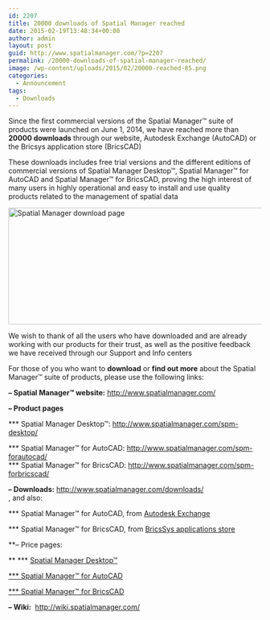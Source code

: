 ```yaml
---
id: 2207
title: 20000 downloads of Spatial Manager reached
date: 2015-02-19T13:48:34+00:00
author: admin
layout: post
guid: http://www.spatialmanager.com/?p=2207
permalink: /20000-downloads-of-spatial-manager-reached/
image: /wp-content/uploads/2015/02/20000-reached-85.png
categories:
  - Announcement
tags:
  - Downloads
---
```

Since the first commercial versions of the Spatial Manager™ suite of products were launched on June 1, 2014, we have reached more than **20000 downloads** through our website, Autodesk Exchange (AutoCAD) or the Bricsys application store (BricsCAD)<!--more-->

These downloads includes free trial versions and the different editions of commercial versions of Spatial Manager Desktop™, Spatial Manager™ for AutoCAD and Spatial Manager™ for BricsCAD, proving the high interest of many users in highly operational and easy to install and use quality products related to the management of spatial data

<a href="http://www.spatialmanager.com/downloads/" target="_blank" rel="nofollow"><img src="http://www.spatialmanager.com/wp-content/uploads/2015/02/Spatial-Manager-download-page3.png" alt="Spatial Manager download page" width="625" height="232" srcset="http://www.spatialmanager.com/wp-content/uploads/2015/02/Spatial-Manager-download-page3.png 889w, http://www.spatialmanager.com/wp-content/uploads/2015/02/Spatial-Manager-download-page3-300x111.png 300w, http://www.spatialmanager.com/wp-content/uploads/2015/02/Spatial-Manager-download-page3-624x231.png 624w" sizes="(max-width: 625px) 100vw, 625px" /></a>

We wish to thank of all the users who have downloaded and are already working with our products for their trust, as well as the positive feedback we have received through our Support and Info centers

For those of you who want to **download** or **find out more** about the Spatial Manager™ suite of products, please use the following links:

**&#8211; Spatial Manager™ website:** <a title="Spatial Manager website" href="http://www.spatialmanager.com/" target="_blank" rel="nofollow">http://www.spatialmanager.com/</a>
  
**&#8211; Product pages**
  
\*** Spatial Manager Desktop™: <a title="Spatial Manager Desktop page" href="http://www.spatialmanager.com/spm-desktop/" target="_blank" rel="nofollow">http://www.spatialmanager.com/spm-desktop/</a>
  
\*** Spatial Manager™ for AutoCAD: <a title="Spatial Manager for AutoCAD page" href="http://www.spatialmanager.com/spm-forautocad/" target="_blank" rel="nofollow">http://www.spatialmanager.com/spm-forautocad/<br /> </a>\*** Spatial Manager™ for BricsCAD: <a title="Spatial Manager for BricsCAD page" href="http://www.spatialmanager.com/spm-forbricscad/" target="_blank" rel="nofollow">http://www.spatialmanager.com/spm-forbricscad/</a>
  
**&#8211; Downloads:** <a title="Spatial Manager Downloads page" href="http://www.spatialmanager.com/downloads/" target="_blank" rel="nofollow">http://www.spatialmanager.com/downloads/<br /> </a>, and also:
  
\*** Spatial Manager™ for AutoCAD, from <a title="Autodesk Exchange" href="https://apps.exchange.autodesk.com/All/en/List/Search?searchboxstore=All&facet=&collection=&sort=dateUpdated%2Cdesc&language=en&query=spatial+manager+opencartis" target="_blank" rel="nofollow">Autodesk Exchange</a>
  
\*** Spatial Manager™ for BricsCAD, from <a title="Bricsys applications store" href="https://www.bricsys.com/common/applications/application.jsp?app=899&apploc=1553" target="_blank" rel="nofollow">BricsSys applications store</a>
  
**&#8211; Price pages:
  
** \*** <a title="Spatial Manager Desktop prices page" href="http://www.spatialmanager.com/spm-desktop-prices/" target="_blank" rel="nofollow">Spatial Manager Desktop™</a>
  
<a title="Spatial Manager for AutoCAD prices page" href="http://www.spatialmanager.com/spm-forautocad-prices/" target="_blank" rel="nofollow">*** Spatial Manager™ for AutoCAD</a>
  
<a title="Spatial Manager for BricsCAD prices page" href="http://www.spatialmanager.com/spm-forbricscad-prices/" target="_blank" rel="nofollow">*** Spatial Manager™ for BricsCAD</a>
  
**&#8211; Wiki:**  <a title="Spatial Manager Wiki" href="http://wiki.spatialmanager.com/index.php?title=Main_Page" target="_blank" rel="nofollow">http://wiki.spatialmanager.com/</a>